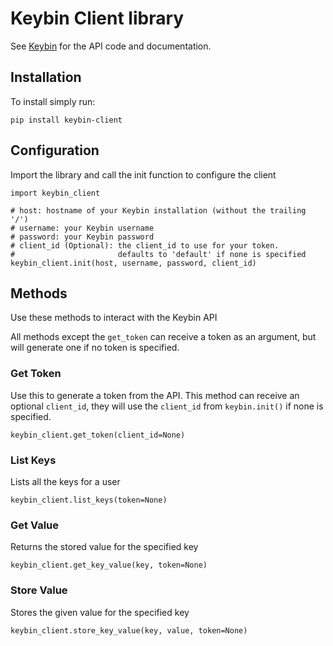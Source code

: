 # Keybin Client library

See [Keybin](https://github.com/MarcDufresne/keybin) for the API 
code and documentation.

## Installation

To install simply run:

    pip install keybin-client

## Configuration

Import the library and call the init function to configure the client
    
    import keybin_client
    
    # host: hostname of your Keybin installation (without the trailing '/')
    # username: your Keybin username
    # password: your Keybin password
    # client_id (Optional): the client_id to use for your token. 
    #                       defaults to 'default' if none is specified
    keybin_client.init(host, username, password, client_id)
        
## Methods

Use these methods to interact with the Keybin API

All methods except the `get_token` can receive a token as an argument, 
but will generate one if no token is specified.

### Get Token

Use this to generate a token from the API. 
This method can receive an optional `client_id`, they will use 
the `client_id` from `keybin.init()` if none is specified.

    keybin_client.get_token(client_id=None)
    
### List Keys

Lists all the keys for a user

    keybin_client.list_keys(token=None)

### Get Value

Returns the stored value for the specified key

    keybin_client.get_key_value(key, token=None)

### Store Value

Stores the given value for the specified key

    keybin_client.store_key_value(key, value, token=None)

